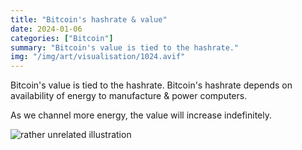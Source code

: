```yaml
---
title: "Bitcoin's hashrate & value"
date: 2024-01-06
categories: ["Bitcoin"]
summary: "Bitcoin's value is tied to the hashrate."
img: "/img/art/visualisation/1024.avif"
---
```

Bitcoin's value is tied to the hashrate. Bitcoin's hashrate depends on availability of energy to manufacture & power computers.

As we channel more energy, the value will increase indefinitely.

![rather unrelated illustration](/img/art/visualisation/1024.avif)